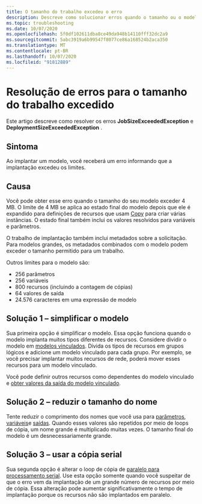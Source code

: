 ```yaml
---
title: O tamanho do trabalho excedeu o erro
description: Descreve como solucionar erros quando o tamanho ou o modelo do trabalho é muito grande.
ms.topic: troubleshooting
ms.date: 10/07/2020
ms.openlocfilehash: 5f0df102611dba8ce49da948b14110fff32dc2a9
ms.sourcegitcommit: 5abc3919a6b99547f8077ce86a168524b2aca350
ms.translationtype: MT
ms.contentlocale: pt-BR
ms.lasthandoff: 10/07/2020
ms.locfileid: "91812889"
---
```

# <a name="resolve-errors-for-job-size-exceeded"></a>Resolução de erros para o tamanho do trabalho excedido

Este artigo descreve como resolver os erros **JobSizeExceededException** e **DeploymentSizeExceededException** .

## <a name="symptom"></a>Sintoma

Ao implantar um modelo, você receberá um erro informando que a implantação excedeu os limites.

## <a name="cause"></a>Causa

Você pode obter esse erro quando o tamanho do seu modelo exceder 4 MB. O limite de 4 MB se aplica ao estado final do modelo depois que ele é expandido para definições de recursos que usam [Copy](copy-resources.md) para criar várias instâncias. O estado final também inclui os valores resolvidos para variáveis e parâmetros.

O trabalho de implantação também inclui metadados sobre a solicitação. Para modelos grandes, os metadados combinados com o modelo podem exceder o tamanho permitido para um trabalho.

Outros limites para o modelo são:

* 256 parâmetros
* 256 variáveis
* 800 recursos (incluindo a contagem de cópias)
* 64 valores de saída
* 24.576 caracteres em uma expressão de modelo

## <a name="solution-1---simplify-template"></a>Solução 1 – simplificar o modelo

Sua primeira opção é simplificar o modelo. Essa opção funciona quando o modelo implanta muitos tipos diferentes de recursos. Considere dividir o modelo em [modelos vinculados](linked-templates.md). Divida os tipos de recursos em grupos lógicos e adicione um modelo vinculado para cada grupo. Por exemplo, se você precisar implantar muitos recursos de rede, poderá mover esses recursos para um modelo vinculado.

Você pode definir outros recursos como dependentes do modelo vinculado e [obter valores da saída do modelo vinculado](linked-templates.md#get-values-from-linked-template).

## <a name="solution-2---reduce-name-size"></a>Solução 2 – reduzir o tamanho do nome

Tente reduzir o comprimento dos nomes que você usa para [parâmetros](template-parameters.md), [variáveis](template-variables.md)e [saídas](template-outputs.md). Quando esses valores são repetidos por meio de loops de cópia, um nome grande é multiplicado muitas vezes. O tamanho final do modelo é um desnecessariamente grande.

## <a name="solution-3---use-serial-copy"></a>Solução 3 – usar a cópia serial

Sua segunda opção é alterar o loop de cópia de [paralelo para processamento serial](copy-resources.md#serial-or-parallel). Use esta opção somente quando você suspeitar de que o erro vem da implantação de um grande número de recursos por meio de cópia. Essa alteração pode aumentar significativamente o tempo de implantação porque os recursos não são implantados em paralelo.
